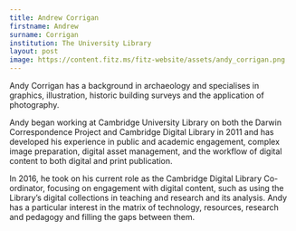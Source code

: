 ```yaml
---
title: Andrew Corrigan
firstname: Andrew
surname: Corrigan
institution: The University Library
layout: post
image: https://content.fitz.ms/fitz-website/assets/andy_corrigan.png
---
```

Andy Corrigan has a background in archaeology and specialises in graphics, illustration, historic building surveys and the application of photography.

Andy began working at Cambridge University Library on both the Darwin Correspondence Project and Cambridge Digital Library in 2011 and has developed his experience in public and academic engagement, complex image preparation, digital asset management, and the workflow of digital content to both digital and print publication.

In 2016, he took on his current role as the Cambridge Digital Library Co-ordinator, focusing on engagement with digital content, such as using the Library’s digital collections in teaching and research and its analysis. Andy has a particular interest in the matrix of technology, resources, research and pedagogy and filling the gaps between them.
